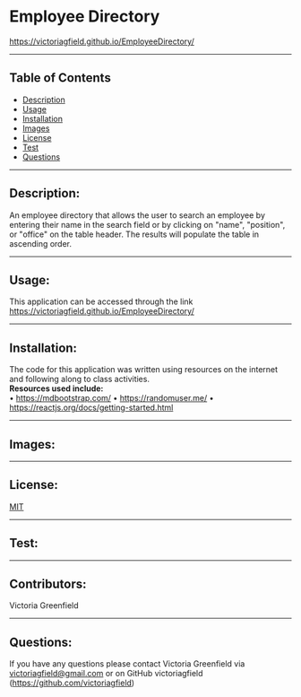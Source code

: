 # Employee Directory
https://victoriagfield.github.io/EmployeeDirectory/

  <hr>

  ## Table of Contents
  * [Description](#description)
  * [Usage](#usage)
  * [Installation](#installation)
  * [Images](#images)
  * [License](#license)
  * [Test](#test)
  * [Questions](#questions)

  <hr>

  ## Description: 
  An employee directory that allows the user to search an employee by entering their name in the search field or by clicking on "name", "position", or "office" on the table header. The results will populate the table in ascending order.
   <hr>

  ## Usage: 
   This application can be accessed through the link https://victoriagfield.github.io/EmployeeDirectory/


   <hr>

   ## Installation: 
   The code for this application was written using resources on the internet and following along to class activities.<br>
  <b> Resources used include: </b><br>
  • https://mdbootstrap.com/
  • https://randomuser.me/
  • https://reactjs.org/docs/getting-started.html  
   <hr>
   
   ## Images:
  


   <hr>

   ## License: 
  [MIT](https://opensource.org/licenses/MIT)<br>


   <hr>

   ## Test: 



   <hr>

   ## Contributors: 
   Victoria Greenfield


   <hr>

## Questions: 
If you have any questions please contact Victoria Greenfield via victoriagfield@gmail.com or on GitHub victoriagfield (https://github.com/victoriagfield)
